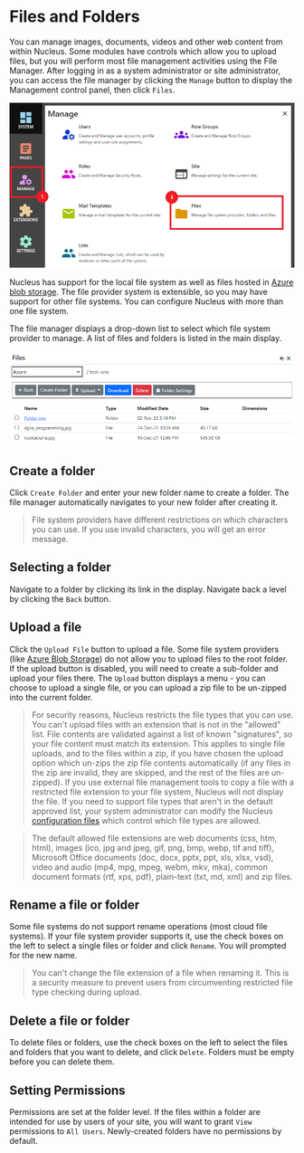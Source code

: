 # Files and Folders
You can manage images, documents, videos and other web content from within Nucleus.  Some modules have controls 
which allow you to upload files, but you will perform most file management activities using the File Manager.  After
logging in as a system administrator or site administrator, you can access the file manager by clicking the
`Manage` button to display the Management control panel, then click `Files`.

![Manage Files and Folders](FilesAndFolders.png)

Nucleus has support for the local file system as well as files hosted in [Azure blob storage](https://azure.microsoft.com/en-au/services/storage/blobs/).  The file provider system is
extensible, so you may have support for other file systems.  You can configure Nucleus with more than one file system.

The file manager displays a drop-down list to select which file system provider to manage.  A list of files and folders is listed 
in the main display.

![Manage Files and Folders](FilesAndFolders-FileManager.png)

## Create a folder
Click `Create Folder` and enter your new folder name to create a folder.  The file manager automatically 
navigates to your new folder after creating it.

> File system providers have different restrictions on which characters you can use.  If you use invalid characters, you will get 
an error message.  

## Selecting a folder
Navigate to a folder by clicking its link in the display.  Navigate back a level by clicking the `Back` button.

## Upload a file
Click the `Upload File` button to upload a file.  Some file system providers (like [Azure Blob Storage](https://azure.microsoft.com/en-au/services/storage/blobs/)) 
do not allow you to upload files to the root folder.  If the upload button is disabled, you will need to create a sub-folder and 
upload your files there.  The `Upload` button displays a menu - you can choose to upload a single file, or you can upload a zip file 
to be un-zipped into the current folder.

> For security reasons, Nucleus restricts the file types that you can use.  You can't upload files with an extension that 
is not in the "allowed" list.  File contents are validated against a list of known "signatures", so your file content must match
its extension.  This applies to single file uploads, and to the files within a zip, if you have chosen the upload option which un-zips 
the zip file contents automatically (if any files in the zip are invalid, they are skipped, and the rest of the files are un-zipped).  If 
you use external file management tools to copy a file with a restricted file extension to your file system, Nucleus will not display the 
file.  If you need to support file types that aren't in the default approved list, your system administrator can modify the Nucleus 
[configuration files](/configuration-files/) which control which file types are allowed.  

> The default allowed file extensions are web documents (css, htm, html), 
images (ico, jpg and jpeg, gif, png, bmp, webp, tif and tiff), Microsoft Office documents (doc, docx, pptx, ppt, xls, xlsx, vsd),
video and audio (mp4, mpg, mpeg, webm, mkv, mka), common document formats (rtf, xps, pdf), plain-text (txt, md, xml) and zip files.

## Rename a file or folder
Some file systems do not support rename operations (most cloud file systems).  If your file system provider supports it, use the 
check boxes on the left to select a single files or folder and click `Rename`.  You will prompted for the new name.

> You can't change the file extension of a file when renaming it.  This is a security measure to prevent users 
from circumventing restricted file type checking during upload.

## Delete a file or folder
To delete files or folders, use the check boxes on the left to select the files and folders that you want to delete, and click 
`Delete`.  Folders must be empty before you can delete them.

## Setting Permissions
Permissions are set at the folder level.  If the files within a folder are intended for use by users of your site, you will want to grant 
`View` permissions to `All Users`.  Newly-created folders have no permissions by default.

